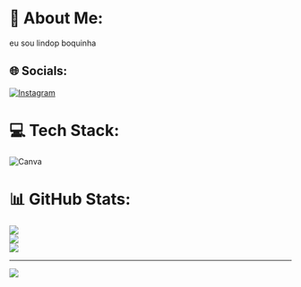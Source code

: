 # 💫 About Me:
eu sou lindop boquinha


## 🌐 Socials:
[![Instagram](https://img.shields.io/badge/Instagram-%23E4405F.svg?logo=Instagram&logoColor=white)](https://instagram.com/y2k_will23) 

# 💻 Tech Stack:
![Canva](https://img.shields.io/badge/Canva-%2300C4CC.svg?style=for-the-badge&logo=Canva&logoColor=white)
# 📊 GitHub Stats:
![](https://github-readme-stats.vercel.app/api?username=boquinha12&theme=dark&hide_border=false&include_all_commits=false&count_private=false)<br/>
![](https://github-readme-streak-stats.herokuapp.com/?user=boquinha12&theme=dark&hide_border=false)<br/>
![](https://github-readme-stats.vercel.app/api/top-langs/?username=boquinha12&theme=dark&hide_border=false&include_all_commits=false&count_private=false&layout=compact)

---
[![](https://visitcount.itsvg.in/api?id=boquinha12&icon=0&color=0)](https://visitcount.itsvg.in)

<!-- Proudly created with GPRM ( https://gprm.itsvg.in ) -->
